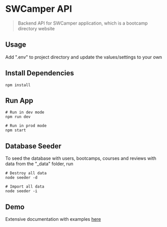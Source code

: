 # SWCamper API

> Backend API for SWCamper application, which is a bootcamp directory website

## Usage

Add ".env" to project directory and update the values/settings to your own

## Install Dependencies

```
npm install
```

## Run App

```
# Run in dev mode
npm run dev

# Run in prod mode
npm start
```

## Database Seeder

To seed the database with users, bootcamps, courses and reviews with data from the "\_data" folder, run

```
# Destroy all data
node seeder -d

# Import all data
node seeder -i
```

## Demo


Extensive documentation with examples [here](https://documenter.getpostman.com/view/24948177/2s9YkuYJ5p#1091f384-5578-49ff-83b8-60cdbb847958)

